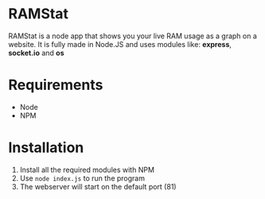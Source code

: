 # RAMStat
RAMStat is a node app that shows you your live RAM usage as a graph on a website. It is fully made in Node.JS and uses modules like: **express**, **socket.io** and **os**

# Requirements
* Node
* NPM

# Installation
1. Install all the required modules with NPM
1. Use `node index.js` to run the program
1. The webserver will start on the default port (81)

